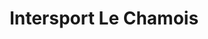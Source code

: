 ---
title: "Intersport Le Chamois"
url: /le-collet-dallevard/intersport-le-chamois/
shop: sports
---